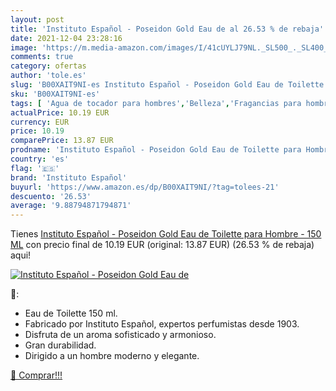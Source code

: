 ```yaml
---
layout: post
title: 'Instituto Español - Poseidon Gold Eau de al 26.53 % de rebaja'
date: 2021-12-04 23:28:16
image: 'https://m.media-amazon.com/images/I/41cUYLJ79NL._SL500_._SL400_.jpg'
comments: true
category: ofertas
author: 'tole.es'
slug: 'B00XAIT9NI-es Instituto Español - Poseidon Gold Eau de Toilette para...'
sku: 'B00XAIT9NI-es'
tags: [ 'Agua de tocador para hombres','Belleza','Fragancias para hombres','Perfumes y fragancias','de','eau','instituto español','toilette', ]
actualPrice: 10.19 EUR
currency: EUR
price: 10.19
comparePrice: 13.87 EUR
prodname: 'Instituto Español - Poseidon Gold Eau de Toilette para Hombre - 150 ML'
country: 'es'
flag: '🇪🇸'
brand: 'Instituto Español'
buyurl: 'https://www.amazon.es/dp/B00XAIT9NI/?tag=tolees-21'
descuento: '26.53'
average: '9.88794871794871'
---
```


Tienes [Instituto Español - Poseidon Gold Eau de Toilette para Hombre - 150 ML](https://www.amazon.es/dp/B00XAIT9NI/?tag=tolees-21) con precio final de  10.19 EUR (original: 13.87 EUR) (26.53 %  de rebaja) aqui!

[![Instituto Español - Poseidon Gold Eau de](https://m.media-amazon.com/images/I/41cUYLJ79NL._SL500_._SL400_.jpg)](https://www.amazon.es/dp/B00XAIT9NI/?tag=tolees-21)

🔎:

- Eau de Toilette 150 ml.
- Fabricado por Instituto Español, expertos perfumistas desde 1903.
- Disfruta de un aroma sofisticado y armonioso.
- Gran durabilidad.
- Dirigido a un hombre moderno y elegante.

[🛒 Comprar!!!](https://www.amazon.es/dp/B00XAIT9NI/?tag=tolees-21)
